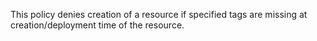 This policy denies creation of a resource if specified tags are missing at creation/deployment time of the resource.
